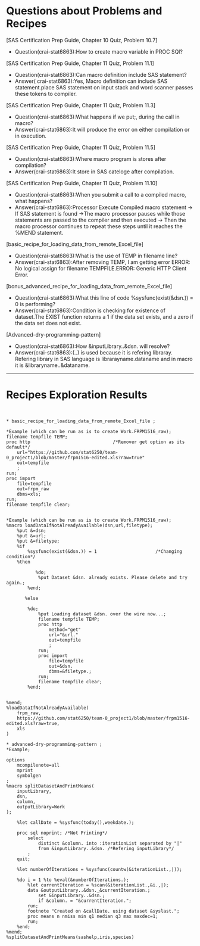 
# Questions about Problems and Recipes

[SAS Certification Prep Guide, Chapter 10 Quiz, Problem 10.7]
* Question(crai-stat6863):How to create macro variable in PROC SQl?

[SAS Certification Prep Guide, Chapter 11 Quiz, Problem 11.1]
* Question(crai-stat6863):Can macro definition include SAS statement?
* Answer( crai-stat6863):Yes, Macro definition can include SAS statement.place SAS statement on input stack and word scanner passes these tokens to compiler.

[SAS Certification Prep Guide, Chapter 11 Quiz, Problem 11.3]
* Question(crai-stat6863):What happens if we put;, during the call in macro?
* Answer(crai-stat6863):It will produce the error on either compilation or in execution.

[SAS Certification Prep Guide, Chapter 11 Quiz, Problem 11.5]
* Question(crai-stat6863):Where macro program is stores after compilation?
* Answer(crai-stat6863):It store in SAS cateloge after compilation.

[SAS Certification Prep Guide, Chapter 11 Quiz, Problem 11.10]
* Question(crai-stat6863):When you submit a call to a compiled macro, what happens? 
* Answer(crai-stat6863):Processor Execute Compiled macro statement -> If SAS statement is found ->The macro processor pauses while those statements are passed to the compiler and then executed -> Then the macro processor continues to repeat these steps until it reaches the %MEND statement. 

[basic_recipe_for_loading_data_from_remote_Excel_file]
* Question(crai-stat6863):What is the use of TEMP in filename line?
* Answer(crai-stat6863):After removing TEMP, I am getting error ERROR: No logical assign for filename TEMPFILE.ERROR: Generic HTTP Client Error.

[bonus_advanced_recipe_for_loading_data_from_remote_Excel_file]
* Question(crai-stat6863):What this line of code  %sysfunc(exist(&dsn.)) = 0 is performing?
* Answer(crai-stat6863):Condition is checking for existence of dataset.The EXIST function returns a 1 if the data set exists, and a zero if the data set does not exist.

[Advanced-dry-programming-pattern]
* Question(crai-stat6863):How &inputLibrary..&dsn. will resolve?
* Answer(crai-stat6863):(..) is used because it is refering libraray. Refering library in SAS language is librarayname.dataname and in macro it is &libraryname..&dataname.




***



# Recipes Exploration Results



```


* basic_recipe_for_loading_data_from_remote_Excel_file ;

*Example (which can be run as is to create Work.FRPM1516_raw);
filename tempfile TEMP;
proc http                               /*Remover get option as its default*/
    url="https://github.com/stat6250/team-0_project1/blob/master/frpm1516-edited.xls?raw=true"
    out=tempfile
    ;
run;
proc import
    file=tempfile
    out=frpm_raw
    dbms=xls;
run;
filename tempfile clear;


*Example (which can be run as is to create Work.FRPM1516_raw);
%macro loadDataIfNotAlreadyAvailable(dsn,url,filetype);
    %put &=dsn;
    %put &=url;
    %put &=filetype;
    %if
        %sysfunc(exist(&dsn.)) = 1                      /*Changing condition*/
    %then

    	   %do;
            %put Dataset &dsn. already exists. Please delete and try again.;
        %end;

	   %else

        %do;
            %put Loading dataset &dsn. over the wire now...;
            filename tempfile TEMP;
            proc http
                method="get"
                url="&url."
                out=tempfile
                ;
            run;
            proc import
                file=tempfile
                out=&dsn.
                dbms=&filetype.;
            run;
            filename tempfile clear;
        %end;
    
        
%mend;
%loadDataIfNotAlreadyAvailable(
    frpm_raw,
    https://github.com/stat6250/team-0_project1/blob/master/frpm1516-edited.xls?raw=true,
    xls
)

* advanced-dry-programming-pattern ;
*Example;

options
    mcompilenote=all
    mprint
    symbolgen
;
%macro splitDatasetAndPrintMeans(
    inputLibrary,
    dsn,
    column,
    outputLibrary=Work
);

    %let callDate = %sysfunc(today(),weekdate.);

    proc sql noprint; /*Not Printing*/
        select
            distinct &column. into :iterationList separated by "|"
            from &inputLibrary..&dsn. /*Refering inputLibrary*/
        ;
    quit;

    %let numberOfIterations = %sysfunc(countw(&iterationList.,|));

    %do i = 1 %to %eval(&numberOfIterations.);
        %let currentIteration = %scan(&iterationList.,&i.,|);
        data &outputLibrary..&dsn._&currentIteration.;
            set &inputLibrary..&dsn.;
            if &column. = "&currentIteration.";
        run;
        footnote "Created on &callDate. using dataset &syslast.";
        proc means n nmiss min q1 median q3 max maxdec=1;
        run;
    %end;
%mend;
%splitDatasetAndPrintMeans(sashelp,iris,species)

```
